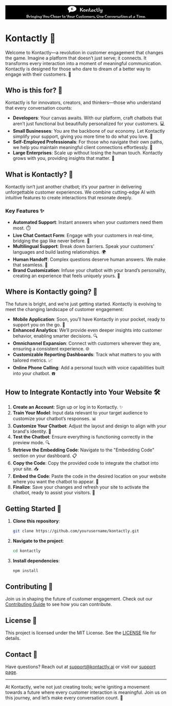

<div style="text-align: center;">
    <img src="images/GitHub_background_banner.png" alt="GitHub Background Banner" style="display: inline-block;">
</div>

# Kontactly 🚀

Welcome to Kontactly—a revolution in customer engagement that changes the game. Imagine a platform that doesn’t just serve; it connects. It transforms every interaction into a moment of meaningful communication. Kontactly is designed for those who dare to dream of a better way to engage with their customers. 🌟

## Who is this for? 🤝

Kontactly is for innovators, creators, and thinkers—those who understand that every conversation counts:

- **Developers**: Your canvas awaits. With our platform, craft chatbots that aren’t just functional but beautifully personalized for your customers. 💻
- **Small Businesses**: You are the backbone of our economy. Let Kontactly simplify your support, giving you more time to do what you love. 🏪
- **Self-Employed Professionals**: For those who navigate their own paths, we help you maintain meaningful client connections effortlessly. 💼
- **Large Enterprises**: Scale up without losing the human touch. Kontactly grows with you, providing insights that matter. 🏢

## What is Kontactly? 🧩

Kontactly isn’t just another chatbot; it’s your partner in delivering unforgettable customer experiences. We combine cutting-edge AI with intuitive features to create interactions that resonate deeply.

### Key Features ✨

- **Automated Support**: Instant answers when your customers need them most. ⏱️
- **Live Chat Contact Form**: Engage with your customers in real-time, bridging the gap like never before. 💬
- **Multilingual Support**: Break down barriers. Speak your customers' languages and build lasting relationships. 🌍
- **Human Handoff**: Complex questions deserve human answers. We make that seamless. 🙌
- **Brand Customization**: Infuse your chatbot with your brand’s personality, creating an experience that feels uniquely yours. 🎨

## Where is Kontactly going? 🔮

The future is bright, and we’re just getting started. Kontactly is evolving to meet the changing landscape of customer engagement:

- **Mobile Application**: Soon, you’ll have Kontactly in your pocket, ready to support you on the go. 📱
- **Enhanced Analytics**: We’ll provide even deeper insights into customer behavior, enabling smarter decisions. 🔍
- **Omnichannel Expansion**: Connect with customers wherever they are, ensuring a consistent experience. 🌐
- **Customizable Reporting Dashboards**: Track what matters to you with tailored metrics. 📈
- **Online Phone Calling**: Add a personal touch with voice capabilities built into your chatbot. ☎️

## How to Integrate Kontactly into Your Website 🛠️

1. **Create an Account**: Sign up or log in to Kontactly. ✨
2. **Train Your Model**: Input data relevant to your target audience to customize your chatbot’s responses. 📊
3. **Customize Your Chatbot**: Adjust the layout and design to align with your brand's identity. 🎨
4. **Test the Chatbot**: Ensure everything is functioning correctly in the preview mode. 🔍
5. **Retrieve the Embedding Code**: Navigate to the "Embedding Code" section on your dashboard. 📋
6. **Copy the Code**: Copy the provided code to integrate the chatbot into your site. 📥
7. **Embed the Code**: Paste the code in the desired location on your website where you want the chatbot to appear. 🌟
8. **Finalize**: Save your changes and refresh your site to activate the chatbot, ready to assist your visitors. 🎉

## Getting Started 🚀

1. **Clone this repository**:
    ```bash
    git clone https://github.com/yourusername/kontactly.git
    ```
2. **Navigate to the project**:
    ```bash
    cd kontactly
    ```
3. **Install dependencies**:
    ```bash
    npm install
    ```

## Contributing 🤗

Join us in shaping the future of customer engagement. Check out our [Contributing Guide](CONTRIBUTING.md) to see how you can contribute.

## License 📜

This project is licensed under the MIT License. See the [LICENSE](LICENSE) file for details.

## Contact 📧

Have questions? Reach out at [support@kontactly.ai](mailto:support@kontactly.ai) or visit our [support page](https://kontactly.ai/support).

---

At Kontactly, we’re not just creating tools; we’re igniting a movement towards a future where every customer interaction is meaningful. Join us on this journey, and let’s make every conversation count. 🌈
